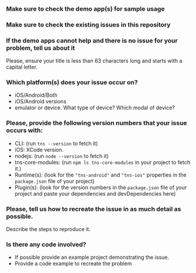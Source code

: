 ### Make sure to check the demo app(s) for sample usage

### Make sure to check the existing issues in this repository

### If the demo apps cannot help and there is no issue for your problem, tell us about it
Please, ensure your title is less than 63 characters long and starts with a capital
letter.

### Which platform(s) does your issue occur on?
- iOS/Android/Both
- iOS/Android versions
- emulator or device. What type of device? Which modal of device?

### Please, provide the following version numbers that your issue occurs with:

- CLI: (run `tns --version` to fetch it)
- iOS: XCode version.
- nodejs: (run `node --version` to fetch it)
- tns-core-modules: (run `npm ls tns-core-modules` in your project to fetch it.)
- Runtime(s): (look for the `"tns-android"` and `"tns-ios"` properties in the `package.json` file of your project)
- Plugin(s): (look for the version numbers in the `package.json` file of your
project and paste your dependencies and devDependencies here)

### Please, tell us how to recreate the issue in as much detail as possible.
Describe the steps to reproduce it.

### Is there any code involved?
 - If possible provide an example project demonstrating the issue.
 - Provide a code example to recreate the problem
